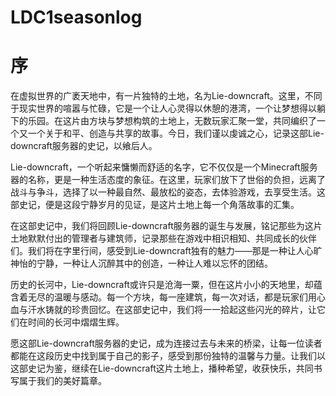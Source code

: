# LDC1seasonlog
# 序

在虚拟世界的广袤天地中，有一片独特的土地，名为Lie-downcraft。这里，不同于现实世界的喧嚣与忙碌，它是一个让人心灵得以休憩的港湾，一个让梦想得以躺下的乐园。在这片由方块与梦想构筑的土地上，无数玩家汇聚一堂，共同编织了一个又一个关于和平、创造与共享的故事。今日，我们谨以虔诚之心，记录这部Lie-downcraft服务器的史记，以飨后人。

Lie-downcraft，一个听起来慵懒而舒适的名字，它不仅仅是一个Minecraft服务器的名称，更是一种生活态度的象征。在这里，玩家们放下了世俗的负担，远离了战斗与争斗，选择了以一种最自然、最放松的姿态，去体验游戏，去享受生活。这部史记，便是这段宁静岁月的见证，是这片土地上每一个角落故事的汇集。

在这部史记中，我们将回顾Lie-downcraft服务器的诞生与发展，铭记那些为这片土地默默付出的管理者与建筑师，记录那些在游戏中相识相知、共同成长的伙伴们。我们将在字里行间，感受到Lie-downcraft独有的魅力——那是一种让人心旷神怡的宁静，一种让人沉醉其中的创造，一种让人难以忘怀的团结。

历史的长河中，Lie-downcraft或许只是沧海一粟，但在这片小小的天地里，却蕴含着无尽的温暖与感动。每一个方块，每一座建筑，每一次对话，都是玩家们用心血与汗水铸就的珍贵回忆。在这部史记中，我们将一一拾起这些闪光的碎片，让它们在时间的长河中熠熠生辉。

愿这部Lie-downcraft服务器的史记，成为连接过去与未来的桥梁，让每一位读者都能在这段历史中找到属于自己的影子，感受到那份独特的温馨与力量。让我们以这部史记为鉴，继续在Lie-downcraft这片土地上，播种希望，收获快乐，共同书写属于我们的美好篇章。
